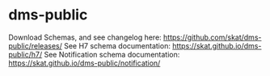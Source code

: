 # dms-public
Download Schemas, and see changelog here: https://github.com/skat/dms-public/releases/
See H7 schema documentation: https://skat.github.io/dms-public/h7/
See Notification schema documentation: https://skat.github.io/dms-public/notification/
